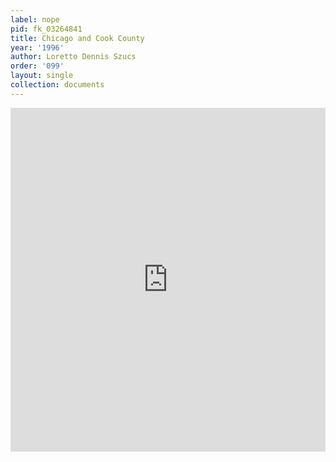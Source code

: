 ```yaml
---
label: nope
pid: fk_03264841
title: Chicago and Cook County
year: '1996'
author: Loretto Dennis Szucs
order: '099'
layout: single
collection: documents
---
```

<iframe src="https://northwestern.app.box.com/embed/s/y3uneaoi20ufqhdlg526xbaamfmolkgd?sortColumn=date&view=list" width="100%" height="550" frameborder="0" allowfullscreen webkitallowfullscreen msallowfullscreen></iframe>
